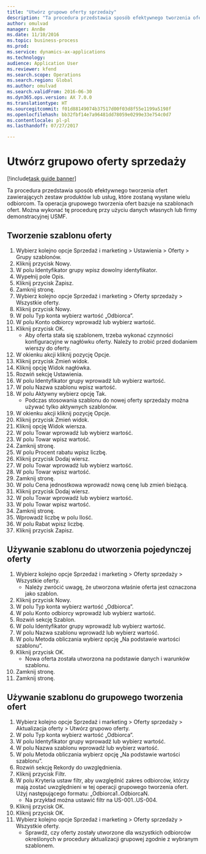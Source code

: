 ```yaml
--- 
title: "Utwórz grupowo oferty sprzedaży"
description: "Ta procedura przedstawia sposób efektywnego tworzenia ofert zawierających zestaw produktów lub usług, które zostaną wysłane wielu odbiorcom."
author: omulvad
manager: AnnBe
ms.date: 11/10/2016
ms.topic: business-process
ms.prod: 
ms.service: dynamics-ax-applications
ms.technology: 
audience: Application User
ms.reviewer: kfend
ms.search.scope: Operations
ms.search.region: Global
ms.author: omulvad
ms.search.validFrom: 2016-06-30
ms.dyn365.ops.version: AX 7.0.0
ms.translationtype: HT
ms.sourcegitcommit: f01d88149074b37517d00f03d8f55e1199a5198f
ms.openlocfilehash: bb32fbf14e7a96481dd78059e0299e33e754c0d7
ms.contentlocale: pl-pl
ms.lasthandoff: 07/27/2017

---
```

# <a name="mass-create-sales-quotations"></a>Utwórz grupowo oferty sprzedaży

[!include[task guide banner](../../includes/task-guide-banner.md)]

Ta procedura przedstawia sposób efektywnego tworzenia ofert zawierających zestaw produktów lub usług, które zostaną wysłane wielu odbiorcom. Ta operacja grupowego tworzenia ofert bazuje na szablonach ofert. Można wykonać tę procedurę przy użyciu danych własnych lub firmy demonstracyjnej USMF.


## <a name="create-a-quotation-template"></a>Tworzenie szablonu oferty
1. Wybierz kolejno opcje Sprzedaż i marketing > Ustawienia > Oferty > Grupy szablonów.
2. Kliknij przycisk Nowy.
3. W polu Identyfikator grupy wpisz dowolny identyfikator.
4. Wypełnij pole Opis.
5. Kliknij przycisk Zapisz.
6. Zamknij stronę.
7. Wybierz kolejno opcje Sprzedaż i marketing > Oferty sprzedaży > Wszystkie oferty.
8. Kliknij przycisk Nowy.
9. W polu Typ konta wybierz wartość „Odbiorca”.
10. W polu Konto odbiorcy wprowadź lub wybierz wartość.
11. Kliknij przycisk OK.
    * Aby oferta stała się szablonem, trzeba wykonać czynności konfiguracyjne w nagłówku oferty. Należy to zrobić przed dodaniem wierszy do oferty.   
12. W okienku akcji kliknij pozycję Opcje.
13. Kliknij przycisk Zmień widok.
14. Kliknij opcję Widok nagłówka.
15. Rozwiń sekcję Ustawienia.
16. W polu Identyfikator grupy wprowadź lub wybierz wartość.
17. W polu Nazwa szablonu wpisz wartość.
18. W polu Aktywny wybierz opcję Tak.
    * Podczas stosowania szablonu do nowej oferty sprzedaży można używać tylko aktywnych szablonów.  
19. W okienku akcji kliknij pozycję Opcje.
20. Kliknij przycisk Zmień widok.
21. Kliknij opcję Widok wiersza.
22. W polu Towar wprowadź lub wybierz wartość.
23. W polu Towar wpisz wartość.
24. Zamknij stronę.
25. W polu Procent rabatu wpisz liczbę.
26. Kliknij przycisk Dodaj wiersz.
27. W polu Towar wprowadź lub wybierz wartość.
28. W polu Towar wpisz wartość.
29. Zamknij stronę.
30. W polu Cena jednostkowa wprowadź nową cenę lub zmień bieżącą.
31. Kliknij przycisk Dodaj wiersz.
32. W polu Towar wprowadź lub wybierz wartość.
33. W polu Towar wpisz wartość.
34. Zamknij stronę.
35. Wprowadź liczbę w polu Ilość.
36. W polu Rabat wpisz liczbę.
37. Kliknij przycisk Zapisz.

## <a name="apply-the-template-to-create-a-single-quotation"></a>Używanie szablonu do utworzenia pojedynczej oferty
1. Wybierz kolejno opcje Sprzedaż i marketing > Oferty sprzedaży > Wszystkie oferty.
    * Należy zwrócić uwagę, że utworzona właśnie oferta jest oznaczona jako szablon.  
2. Kliknij przycisk Nowy.
3. W polu Typ konta wybierz wartość „Odbiorca”.
4. W polu Konto odbiorcy wprowadź lub wybierz wartość.
5. Rozwiń sekcję Szablon.
6. W polu Identyfikator grupy wprowadź lub wybierz wartość.
7. W polu Nazwa szablonu wprowadź lub wybierz wartość.
8. W polu Metoda obliczania wybierz opcję „Na podstawie wartości szablonu”.
9. Kliknij przycisk OK.
    * Nowa oferta została utworzona na podstawie danych i warunków szablonu.  
10. Zamknij stronę.
11. Zamknij stronę.

## <a name="apply-the-template-to-mass-create-quotations"></a>Używanie szablonu do grupowego tworzenia ofert
1. Wybierz kolejno opcje Sprzedaż i marketing > Oferty sprzedaży > Aktualizacja oferty > Utwórz grupowo oferty.
2. W polu Typ konta wybierz wartość „Odbiorca”.
3. W polu Identyfikator grupy wprowadź lub wybierz wartość.
4. W polu Nazwa szablonu wprowadź lub wybierz wartość.
5. W polu Metoda obliczania wybierz opcję „Na podstawie wartości szablonu”.
6. Rozwiń sekcję Rekordy do uwzględnienia.
7. Kliknij przycisk Filtr.
8. W polu Kryteria ustaw filtr, aby uwzględnić zakres odbiorców, którzy mają zostać uwzględnieni w tej operacji grupowego tworzenia ofert. Użyj następującego formatu: „Odbiorca1..OdbiorcaN.
    * Na przykład można ustawić filtr na US-001..US-004.  
9. Kliknij przycisk OK.
10. Kliknij przycisk OK.
11. Wybierz kolejno opcje Sprzedaż i marketing > Oferty sprzedaży > Wszystkie oferty.
    * Sprawdź, czy oferty zostały utworzone dla wszystkich odbiorców określonych w procedury aktualizacji grupowej zgodnie z wybranym szablonem.  


